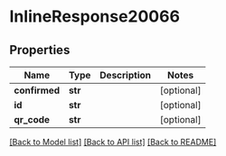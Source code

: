 # InlineResponse20066

## Properties
Name | Type | Description | Notes
------------ | ------------- | ------------- | -------------
**confirmed** | **str** |  | [optional] 
**id** | **str** |  | [optional] 
**qr_code** | **str** |  | [optional] 

[[Back to Model list]](../README.md#documentation-for-models) [[Back to API list]](../README.md#documentation-for-api-endpoints) [[Back to README]](../README.md)

